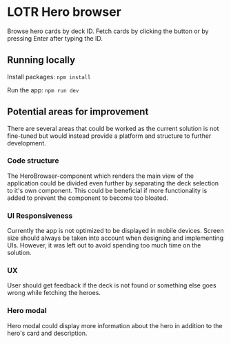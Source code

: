 # LOTR Hero browser
Browse hero cards by deck ID. Fetch cards by clicking the button or by pressing Enter after typing the ID.

## Running locally
Install packages:
```npm install```

Run the app:
```npm run dev```

## Potential areas for improvement
There are several areas that could be worked as the current solution is not fine-tuned but would instead provide a platform and structure to further development.

### Code structure
The HeroBrowser-component which renders the main view of the application could be divided even further by separating the deck selection to it's own component. This could be beneficial if more functionality is added to prevent the component to become too bloated.

### UI Responsiveness
Currently the app is not optimized to be displayed in mobile devices. Screen size should always be taken into account when designing and implementing UIs. However, it was left out to avoid spending too much time on the solution.

### UX
User should get feedback if the deck is not found or something else goes wrong while fetching the heroes.

### Hero modal
Hero modal could display more information about the hero in addition to the hero's card and description.